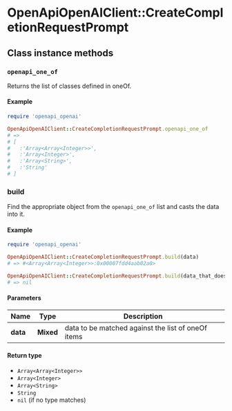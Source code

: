 # OpenApiOpenAIClient::CreateCompletionRequestPrompt

## Class instance methods

### `openapi_one_of`

Returns the list of classes defined in oneOf.

#### Example

```ruby
require 'openapi_openai'

OpenApiOpenAIClient::CreateCompletionRequestPrompt.openapi_one_of
# =>
# [
#   :'Array<Array<Integer>>',
#   :'Array<Integer>',
#   :'Array<String>',
#   :'String'
# ]
```

### build

Find the appropriate object from the `openapi_one_of` list and casts the data into it.

#### Example

```ruby
require 'openapi_openai'

OpenApiOpenAIClient::CreateCompletionRequestPrompt.build(data)
# => #<Array<Array<Integer>>:0x00007fdd4aab02a0>

OpenApiOpenAIClient::CreateCompletionRequestPrompt.build(data_that_doesnt_match)
# => nil
```

#### Parameters

| Name | Type | Description |
| ---- | ---- | ----------- |
| **data** | **Mixed** | data to be matched against the list of oneOf items |

#### Return type

- `Array<Array<Integer>>`
- `Array<Integer>`
- `Array<String>`
- `String`
- `nil` (if no type matches)


